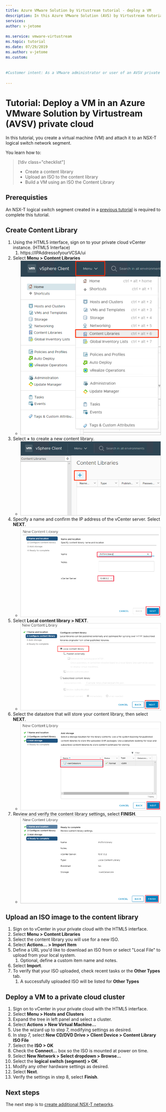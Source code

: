 ```yaml
---
title: Azure VMware Solution by Virtustream tutorial - deploy a VM
description: In this Azure VMware Solution (AVS) by Virtustream tutorial, you use a basic connection method to the private cloud and use vCenter to create a VM.
services:
author: v-jetome

ms.service: vmware-virtustream
ms.topic: tutorial
ms.date: 07/29/2019
ms.author: v-jetome
ms.custom: 


#Customer intent: As a VMware administrator or user of an AVSV private cloud, I want to create a VM in a private cloud.

---
```


# Tutorial: Deploy a VM in an Azure VMware Solution by Virtustream (AVSV) private cloud

In this tutorial, you create a virtual machine (VM) and attach it to an NSX-T logical switch network segment.

You learn how to:
> [!div class="checklist"]
> * Create a content library
> * Upload an ISO to the content library
> * Build a VM using an ISO the Content Library

## Prerequisties

An NSX-T logical switch segment created in a [previous tutorial](tutorials-create-t1-ls.md) is required to complete this tutorial.

## Create Content Library

1. Using the HTML5 interface, sign on to your private cloud vCenter instance. (HTML5 Interface)
    1. https://IPAddressofyourVCSA/ui
1. Select **Menu > Content Libraries**
    *  ![Select Menu -> Content Libraries](./media/create-vm/vsphere-menu-content-libraries.png)
1. Select **+** to create a new content library.
    *  ![Click the "+" symbol to create a new content library.](media/create-vm/create-new-content-library.png)
1. Specify a name and confirm the IP address of the vCenter server. Select **NEXT**.
    *  ![Specify a name and notes of your choosing, click next.](media/create-vm/new-content-library-step1.png)
1. Select **Local content library > NEXT**.
    *  ![For this example, we are going to create a local content library, click next.](media/create-vm/new-content-library-step2.png)
1. Select the datastore that will store your content library, then select **NEXT**.
    *   ![Select the datastore you would like to host your content library, click next.](media/create-vm/new-content-library-step3.png)
1. Review and verify the content library settings, select **FINISH**.
    *   ![Verify your Settings, click finish.](media/create-vm/new-content-library-step4.png)

## Upload an ISO image to the content library

1. Sign on to vCenter in your private cloud with the HTML5 interface.
1. Select **Menu > Content Libraries**
1. Select the content library you will use for a new ISO.
1. Select **Actions... > Import Item**
1. Define a URL you'd like to download an ISO from or select "Local File" to upload from your local system.
    1. Optional, define a custom item name and notes.
1. Select **Import**.
1. To verify that your ISO uploaded, check recent tasks or the **Other Types** tab.
    1. A successfully uploaded ISO will be listed for **Other Types**

## Deploy a VM to a private cloud cluster
1. Sign on to vCenter in your private cloud with the HTML5 interface.
1. Select **Menu > Hosts and Clusters**
1. Expand the tree in left panel and select a cluster.
1. Select **Actions > New Virtual Machine...**
1. Use the wizard up to step 7, modifying settings as desired.
1. In step 7, select **New CD/DVD Drive > Client Device > Content Library ISO File**
1. Select the **ISO > OK**
1. Check the **Connect...** box so the ISO is mounted at power on time.
1. Select **New Network > Select dropdown > Browse...**
1. Select the **logical switch (segment) > OK**
1. Modify any other hardware settings as desired.
1. Select **Next**.
1. Verify the settings in step 8, select **Finish**.

## Next steps

The next step is to [create additional NSX-T networks](tutorials-create-t1-ls.md).

<!-- LINKS - external-->

<!-- LINKS - internal -->
